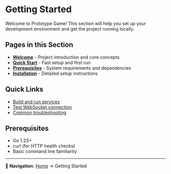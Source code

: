 # Getting Started

Welcome to Prototype Game! This section will help you set up your development environment and get the project running locally.

## Pages in this Section

- **[Welcome](Welcome)** - Project introduction and core concepts
- **[Quick Start](Quick-Start)** - Fast setup and first run
- **[Prerequisites](Prerequisites)** - System requirements and dependencies  
- **[Installation](Installation)** - Detailed setup instructions

## Quick Links

- [Build and run services](Quick-Start#build-and-run)
- [Test WebSocket connection](Quick-Start#test-websocket)
- [Common troubleshooting](Troubleshooting)

## Prerequisites

- Go 1.23+
- curl (for HTTP health checks)
- Basic command line familiarity

---
📖 **Navigation**: [Home](Home) → Getting Started

